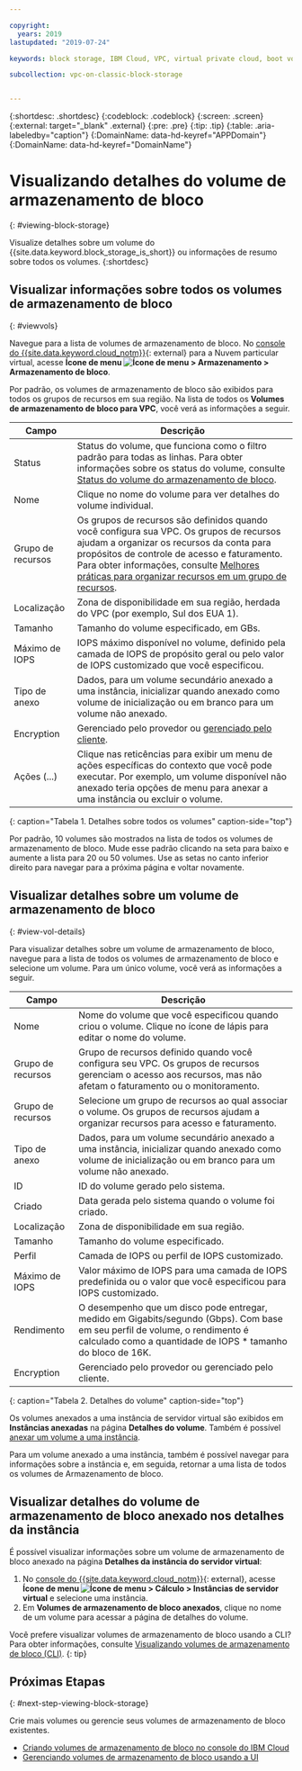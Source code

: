 ```yaml
---

copyright:
  years: 2019
lastupdated: "2019-07-24"

keywords: block storage, IBM Cloud, VPC, virtual private cloud, boot volume, data volume, volume, data storage, virtual server instance, instance

subcollection: vpc-on-classic-block-storage


---
```


{:shortdesc: .shortdesc}
{:codeblock: .codeblock}
{:screen: .screen}
{:external: target="_blank" .external}
{:pre: .pre}
{:tip: .tip}
{:table: .aria-labeledby="caption"}
{:DomainName: data-hd-keyref="APPDomain"}
{:DomainName: data-hd-keyref="DomainName"}

# Visualizando detalhes do volume de armazenamento de bloco
{: #viewing-block-storage}

Visualize detalhes sobre um volume do {{site.data.keyword.block_storage_is_short}} ou informações de resumo sobre todos os volumes.
{:shortdesc}

## Visualizar informações sobre todos os volumes de armazenamento de bloco
{: #viewvols}

Navegue para a lista de volumes de armazenamento de bloco. No [console do {{site.data.keyword.cloud_notm}}](https://{DomainName}/vpc){: external} para a Nuvem particular virtual, acesse **Ícone de menu ![Ícone de menu](../../icons/icon_hamburger.svg) > Armazenamento > Armazenamento de bloco**.

Por padrão, os volumes de armazenamento de bloco são exibidos para todos os grupos de recursos em sua região.  Na lista de todos os **Volumes de armazenamento de bloco para VPC**, você verá as informações a seguir.

| Campo | Descrição |
|-------|-------------|
| Status | Status do volume, que funciona como o filtro padrão para todas as linhas. Para obter informações sobre os status do volume, consulte [Status do volume do armazenamento de bloco](/docs/vpc-on-classic-block-storage?topic=vpc-on-classic-block-storage-managing-block-storage#status). |
| Nome | Clique no nome do volume para ver detalhes do volume individual. |
| Grupo de recursos | Os grupos de recursos são definidos quando você configura sua VPC. Os grupos de recursos ajudam a organizar os recursos da conta para propósitos de controle de acesso e faturamento. Para obter informações, consulte [Melhores práticas para organizar recursos em um grupo de recursos](docs/resources?topic=resources-bp_resourcegroups). |
| Localização | Zona de disponibilidade em sua região, herdada do VPC (por exemplo, Sul dos EUA 1). |
| Tamanho | Tamanho do volume especificado, em GBs. |
| Máximo de IOPS | IOPS máximo disponível no volume, definido pela camada de IOPS de propósito geral ou pelo valor de IOPS customizado que você especificou. |
| Tipo de anexo | Dados, para um volume secundário anexado a uma instância, inicializar quando anexado como volume de inicialização ou em branco para um volume não anexado. |
| Encryption | Gerenciado pelo provedor ou [gerenciado pelo cliente](/docs/vpc-on-classic-block-storage?topic=vpc-on-classic-block-storage-block-storage-encryption). |
| Ações (...) | Clique nas reticências para exibir um menu de ações específicas do contexto que você pode executar.  Por exemplo, um volume disponível não anexado teria opções de menu para anexar a uma instância ou excluir o volume. |
{: caption="Tabela 1. Detalhes sobre todos os volumes" caption-side="top"}

Por padrão, 10 volumes são mostrados na lista de todos os volumes de armazenamento de bloco. Mude esse padrão clicando na seta para baixo e aumente a lista para 20 ou 50 volumes. Use as setas no canto inferior direito para navegar para a próxima página e voltar novamente.

## Visualizar detalhes sobre um volume de armazenamento de bloco
{: #view-vol-details}

Para visualizar detalhes sobre um volume de armazenamento de bloco, navegue para a lista de todos os volumes de armazenamento de bloco e selecione um volume.  Para um único volume, você verá as informações a seguir.

| Campo | Descrição |
|-------|-------------|
| Nome  | Nome do volume que você especificou quando criou o volume. Clique no ícone de lápis para editar o nome do volume. |
| Grupo de recursos | Grupo de recursos definido quando você configura seu VPC. Os grupos de recursos gerenciam o acesso aos recursos, mas não afetam o faturamento ou o monitoramento. |
| Grupo de recursos | Selecione um grupo de recursos ao qual associar o volume. Os grupos de recursos ajudam a organizar recursos para acesso e faturamento. |
| Tipo de anexo | Dados, para um volume secundário anexado a uma instância, inicializar quando anexado como volume de inicialização ou em branco para um volume não anexado. |
| ID | ID do volume gerado pelo sistema. |
| Criado | Data gerada pelo sistema quando o volume foi criado. |
| Localização | Zona de disponibilidade em sua região. |
| Tamanho | Tamanho do volume especificado. |
| Perfil | Camada de IOPS ou perfil de IOPS customizado. |
| Máximo de IOPS | Valor máximo de IOPS para uma camada de IOPS predefinida ou o valor que você especificou para IOPS customizado. |
| Rendimento | O desempenho que um disco pode entregar, medido em Gigabits/segundo (Gbps).  Com base em seu perfil de volume, o rendimento é calculado como a quantidade de IOPS * tamanho do bloco de 16K. |
| Encryption | Gerenciado pelo provedor ou gerenciado pelo cliente. |
{: caption="Tabela 2. Detalhes do volume" caption-side="top"}

Os volumes anexados a uma instância de servidor virtual são exibidos em **Instâncias anexadas** na página **Detalhes do volume**.  Também é possível [anexar um volume a uma instância](/docs/vpc-on-classic-block-storage?topic=vpc-on-classic-block-storage-attaching-block-storage).

Para um volume anexado a uma instância, também é possível navegar para informações sobre a instância e, em seguida, retornar a uma lista de todos os volumes de Armazenamento de bloco.

## Visualizar detalhes do volume de armazenamento de bloco anexado nos detalhes da instância

É possível visualizar informações sobre um volume de armazenamento de bloco anexado na página **Detalhes da instância do servidor virtual**:

1. No [console do {{site.data.keyword.cloud_notm}}](https://{DomainName}/vpc){: external}, acesse **Ícone de menu ![Ícone de menu](../../icons/icon_hamburger.svg) > Cálculo > Instâncias de servidor virtual** e selecione uma instância.
1. Em **Volumes de armazenamento de bloco anexados**, clique no nome de um volume para acessar a página de detalhes do volume.

Você prefere visualizar volumes de armazenamento de bloco usando a CLI? Para obter informações, consulte [Visualizando volumes de armazenamento de bloco (CLI)](/docs/vpc-on-classic-block-storage?topic=vpc-on-classic-block-storage-viewing-block-storage-cli).
{: tip}

## Próximas Etapas
{: #next-step-viewing-block-storage}

Crie mais volumes ou gerencie seus volumes de armazenamento de bloco existentes.

* [Criando volumes de armazenamento de bloco no console do IBM Cloud](/docs/vpc-on-classic-block-storage?topic=vpc-on-classic-block-storage-creating-block-storage)
* [Gerenciando volumes de armazenamento de bloco usando a UI](/docs/vpc-on-classic-block-storage?topic=vpc-on-classic-block-storage-managing-block-storage)

